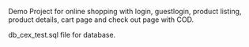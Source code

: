 Demo Project for online shopping with login, guestlogin, product listing, product details, cart page and check out page with COD.

db_cex_test.sql file for database.
